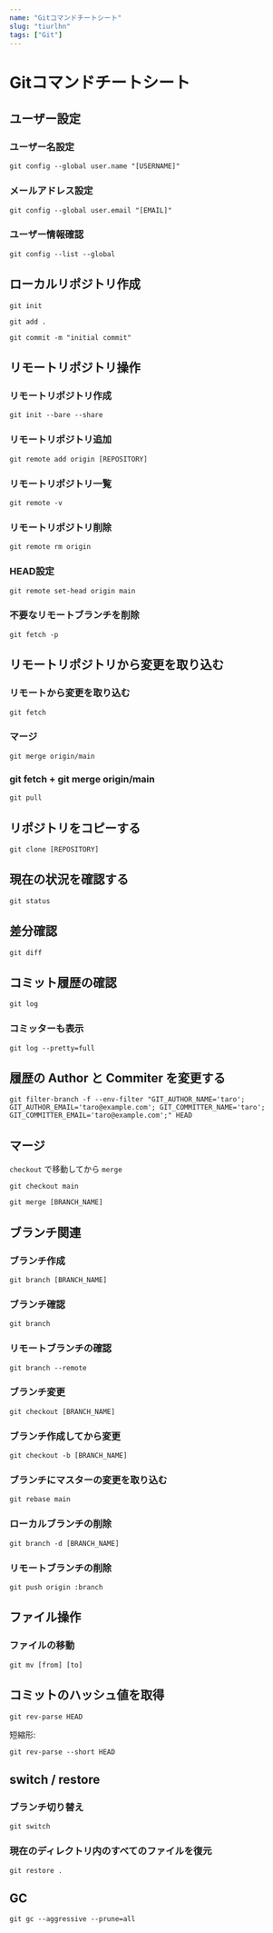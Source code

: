 ```yaml
---
name: "Gitコマンドチートシート"
slug: "tiurlhn"
tags: ["Git"]
---
```


# Gitコマンドチートシート

## ユーザー設定

### ユーザー名設定

```
git config --global user.name "[USERNAME]"
```

### メールアドレス設定

```
git config --global user.email "[EMAIL]"
```

### ユーザー情報確認

```
git config --list --global
```


## ローカルリポジトリ作成

```
git init
```

```
git add .
```

```
git commit -m "initial commit"
```


## リモートリポジトリ操作

### リモートリポジトリ作成

```
git init --bare --share
```

### リモートリポジトリ追加

```
git remote add origin [REPOSITORY]
```

### リモートリポジトリ一覧

```
git remote -v
```

### リモートリポジトリ削除

```
git remote rm origin
```

### HEAD設定

```
git remote set-head origin main
```

### 不要なリモートブランチを削除

```
git fetch -p
```


## リモートリポジトリから変更を取り込む

### リモートから変更を取り込む

```
git fetch
```

### マージ

```
git merge origin/main
```

### git fetch + git merge origin/main

```
git pull
```



## リポジトリをコピーする

```
git clone [REPOSITORY]
```


## 現在の状況を確認する

```
git status
```


## 差分確認

```
git diff
```


## コミット履歴の確認

```
git log
```

### コミッターも表示

```
git log --pretty=full
```


## 履歴の Author と Commiter を変更する

```
git filter-branch -f --env-filter "GIT_AUTHOR_NAME='taro'; GIT_AUTHOR_EMAIL='taro@example.com'; GIT_COMMITTER_NAME='taro'; GIT_COMMITTER_EMAIL='taro@example.com';" HEAD
```


## マージ

`checkout` で移動してから `merge`

```
git checkout main
```

```
git merge [BRANCH_NAME]
```


## ブランチ関連

### ブランチ作成

```
git branch [BRANCH_NAME]
```

### ブランチ確認

```
git branch
```

### リモートブランチの確認

```
git branch --remote
```

### ブランチ変更

```
git checkout [BRANCH_NAME]
```

### ブランチ作成してから変更

```
git checkout -b [BRANCH_NAME]
```

### ブランチにマスターの変更を取り込む

```
git rebase main
```

### ローカルブランチの削除

```
git branch -d [BRANCH_NAME]
```

### リモートブランチの削除

```
git push origin :branch
```



## ファイル操作

### ファイルの移動

```
git mv [from] [to]
```


## コミットのハッシュ値を取得

```
git rev-parse HEAD
```

短縮形:

```
git rev-parse --short HEAD
```


## switch / restore

### ブランチ切り替え

```
git switch
```

### 現在のディレクトリ内のすべてのファイルを復元

```
git restore .
```


## GC

```
git gc --aggressive --prune=all
```

